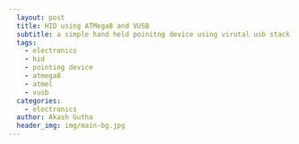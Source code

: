 ```yaml
---
  layout: post
  title: HID using ATMega8 and VUSB
  subtitle: a simple hand held poinitng device using virutal usb stack (vusb) and the microcontroller ATMega8
  tags: 
    - electronics
    - hid
    - pointing device
    - atmega8
    - atmel
    - vusb
  categories: 
    - electronics
  author: Akash Gutha
  header_img: img/main-bg.jpg
---
```



